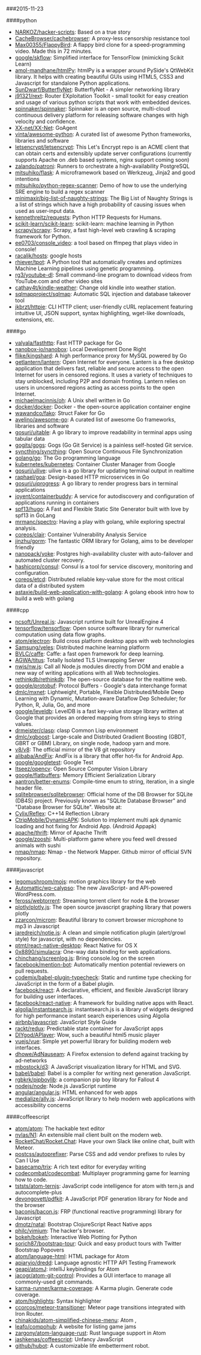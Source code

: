 ###2015-11-23

####python
* [NARKOZ/hacker-scripts](https://github.com/NARKOZ/hacker-scripts): Based on a true story
* [CacheBrowser/cachebrowser](https://github.com/CacheBrowser/cachebrowser): A proxy-less censorship resistance tool
* [Max00355/FlappyBird](https://github.com/Max00355/FlappyBird): A flappy bird clone for a speed-programming video. Made this in 72 minutes.
* [google/skflow](https://github.com/google/skflow): Simplified interface for TensorFlow (mimicking Scikit Learn)
* [amol-mandhane/htmlPy](https://github.com/amol-mandhane/htmlPy): htmlPy is a wrapper around PySide's QtWebKit library. It helps with creating beautiful GUIs using HTML5, CSS3 and Javascript for standalone Python applications.
* [SunDwarf/ButterflyNet](https://github.com/SunDwarf/ButterflyNet): ButterflyNet - A simpler networking library
* [j91321/rext](https://github.com/j91321/rext): Router EXploitation Toolkit - small toolkit for easy creation and usage of various python scripts that work with embedded devices.
* [spinnaker/spinnaker](https://github.com/spinnaker/spinnaker): Spinnaker is an open source, multi-cloud continuous delivery platform for releasing software changes with high velocity and confidence.
* [XX-net/XX-Net](https://github.com/XX-net/XX-Net): GoAgent
* [vinta/awesome-python](https://github.com/vinta/awesome-python): A curated list of awesome Python frameworks, libraries and software
* [letsencrypt/letsencrypt](https://github.com/letsencrypt/letsencrypt): This Let's Encrypt repo is an ACME client that can obtain certs and extensibly update server configurations (currently supports Apache on .deb based systems, nginx support coming soon)
* [zalando/patroni](https://github.com/zalando/patroni): Runners to orchestrate a high-availability PostgreSQL
* [mitsuhiko/flask](https://github.com/mitsuhiko/flask): A microframework based on Werkzeug, Jinja2 and good intentions
* [mitsuhiko/python-regex-scanner](https://github.com/mitsuhiko/python-regex-scanner): Demo of how to use the underlying SRE engine to build a regex scanner
* [minimaxir/big-list-of-naughty-strings](https://github.com/minimaxir/big-list-of-naughty-strings): The Big List of Naughty Strings is a list of strings which have a high probability of causing issues when used as user-input data.
* [kennethreitz/requests](https://github.com/kennethreitz/requests): Python HTTP Requests for Humans.
* [scikit-learn/scikit-learn](https://github.com/scikit-learn/scikit-learn): scikit-learn: machine learning in Python
* [scrapy/scrapy](https://github.com/scrapy/scrapy): Scrapy, a fast high-level web crawling & scraping framework for Python.
* [ee0703/console_video](https://github.com/ee0703/console_video): a tool based on ffmpeg that plays video in console!
* [racaljk/hosts](https://github.com/racaljk/hosts): google hosts
* [rhiever/tpot](https://github.com/rhiever/tpot): A Python tool that automatically creates and optimizes Machine Learning pipelines using genetic programming.
* [rg3/youtube-dl](https://github.com/rg3/youtube-dl): Small command-line program to download videos from YouTube.com and other video sites
* [cathay4t/kindle-weather](https://github.com/cathay4t/kindle-weather): Change old kindle into weather station.
* [sqlmapproject/sqlmap](https://github.com/sqlmapproject/sqlmap): Automatic SQL injection and database takeover tool
* [jkbrzt/httpie](https://github.com/jkbrzt/httpie): CLI HTTP client; user-friendly cURL replacement featuring intuitive UI, JSON support, syntax highlighting, wget-like downloads, extensions, etc.

####go
* [valyala/fasthttp](https://github.com/valyala/fasthttp): Fast HTTP package for Go
* [nanobox-io/nanobox](https://github.com/nanobox-io/nanobox): Local Development Done Right
* [flike/kingshard](https://github.com/flike/kingshard): A high performance proxy for MySQL powered by Go
* [getlantern/lantern](https://github.com/getlantern/lantern): Open Internet for everyone. Lantern is a free desktop application that delivers fast, reliable and secure access to the open Internet for users in censored regions. It uses a variety of techniques to stay unblocked, including P2P and domain fronting. Lantern relies on users in uncensored regions acting as access points to the open Internet.
* [michaelmacinnis/oh](https://github.com/michaelmacinnis/oh): A Unix shell written in Go
* [docker/docker](https://github.com/docker/docker): Docker - the open-source application container engine
* [wawandco/fako](https://github.com/wawandco/fako): Struct Faker for Go
* [avelino/awesome-go](https://github.com/avelino/awesome-go): A curated list of awesome Go frameworks, libraries and software
* [gosuri/uitable](https://github.com/gosuri/uitable): A go library to improve readability in terminal apps using tabular data
* [gogits/gogs](https://github.com/gogits/gogs): Gogs (Go Git Service) is a painless self-hosted Git service.
* [syncthing/syncthing](https://github.com/syncthing/syncthing): Open Source Continuous File Synchronization
* [golang/go](https://github.com/golang/go): The Go programming language
* [kubernetes/kubernetes](https://github.com/kubernetes/kubernetes): Container Cluster Manager from Google
* [gosuri/uilive](https://github.com/gosuri/uilive): uilive is a go library for updating terminal output in realtime
* [raphael/goa](https://github.com/raphael/goa): Design-based HTTP microservices in Go
* [gosuri/uiprogress](https://github.com/gosuri/uiprogress): A go library to render progress bars in terminal applications
* [joyent/containerbuddy](https://github.com/joyent/containerbuddy): A service for autodiscovery and configuration of applications running in containers
* [spf13/hugo](https://github.com/spf13/hugo): A Fast and Flexible Static Site Generator built with love by spf13 in GoLang
* [mrmanc/spectro](https://github.com/mrmanc/spectro): Having a play with golang, while exploring spectral analysis.
* [coreos/clair](https://github.com/coreos/clair): Container Vulnerability Analysis Service
* [jinzhu/gorm](https://github.com/jinzhu/gorm): The fantastic ORM library for Golang, aims to be developer friendly
* [nanopack/yoke](https://github.com/nanopack/yoke): Postgres high-availability cluster with auto-failover and automated cluster recovery.
* [hashicorp/consul](https://github.com/hashicorp/consul): Consul is a tool for service discovery, monitoring and configuration.
* [coreos/etcd](https://github.com/coreos/etcd): Distributed reliable key-value store for the most critical data of a distributed system
* [astaxie/build-web-application-with-golang](https://github.com/astaxie/build-web-application-with-golang): A golang ebook intro how to build a web with golang

####cpp
* [ncsoft/Unreal.js](https://github.com/ncsoft/Unreal.js): Javascript runtime built for UnrealEngine 4
* [tensorflow/tensorflow](https://github.com/tensorflow/tensorflow): Open source software library for numerical computation using data flow graphs.
* [atom/electron](https://github.com/atom/electron): Build cross platform desktop apps with web technologies
* [Samsung/veles](https://github.com/Samsung/veles): Distributed machine learning platform
* [BVLC/caffe](https://github.com/BVLC/caffe): Caffe: a fast open framework for deep learning.
* [AGWA/titus](https://github.com/AGWA/titus): Totally Isolated TLS Unwrapping Server
* [nwjs/nw.js](https://github.com/nwjs/nw.js): Call all Node.js modules directly from DOM and enable a new way of writing applications with all Web technologies.
* [rethinkdb/rethinkdb](https://github.com/rethinkdb/rethinkdb): The open-source database for the realtime web.
* [google/protobuf](https://github.com/google/protobuf): Protocol Buffers - Google's data interchange format
* [dmlc/mxnet](https://github.com/dmlc/mxnet): Lightweight, Portable, Flexible Distributed/Mobile Deep Learning with Dynamic, Mutation-aware Dataflow Dep Scheduler; for Python, R, Julia, Go, and more
* [google/leveldb](https://github.com/google/leveldb): LevelDB is a fast key-value storage library written at Google that provides an ordered mapping from string keys to string values.
* [drmeister/clasp](https://github.com/drmeister/clasp): clasp Common Lisp environment
* [dmlc/xgboost](https://github.com/dmlc/xgboost): Large-scale and Distributed Gradient Boosting (GBDT, GBRT or GBM) Library, on single node, hadoop yarn and more.
* [v8/v8](https://github.com/v8/v8): The official mirror of the V8 git repository
* [alibaba/AndFix](https://github.com/alibaba/AndFix): AndFix is a library that offer hot-fix for Android App.
* [google/googletest](https://github.com/google/googletest): Google Test
* [Itseez/opencv](https://github.com/Itseez/opencv): Open Source Computer Vision Library
* [google/flatbuffers](https://github.com/google/flatbuffers): Memory Efficient Serialization Library
* [aantron/better-enums](https://github.com/aantron/better-enums): Compile-time enum to string, iteration, in a single header file.
* [sqlitebrowser/sqlitebrowser](https://github.com/sqlitebrowser/sqlitebrowser): Official home of the DB Browser for SQLite (DB4S) project. Previously known as "SQLite Database Browser" and "Database Browser for SQLite". Website at:
* [Cylix/Reflex](https://github.com/Cylix/Reflex): C++14 Reflection Library
* [CtripMobile/DynamicAPK](https://github.com/CtripMobile/DynamicAPK): Solution to implement multi apk dynamic loading and hot fixing for Android App. (Android Appapk)
* [apache/thrift](https://github.com/apache/thrift): Mirror of Apache Thrift
* [google/zooshi](https://github.com/google/zooshi): Multi-platform game where you feed well dressed animals with sushi
* [nmap/nmap](https://github.com/nmap/nmap): Nmap - the Network Mapper. Github mirror of official SVN repository.

####javascript
* [legomushroom/mojs](https://github.com/legomushroom/mojs): motion graphics library for the web
* [Automattic/wp-calypso](https://github.com/Automattic/wp-calypso): The new JavaScript- and API-powered WordPress.com.
* [feross/webtorrent](https://github.com/feross/webtorrent): Streaming torrent client for node & the browser
* [plotly/plotly.js](https://github.com/plotly/plotly.js): The open source javascript graphing library that powers plotly
* [zzarcon/microm](https://github.com/zzarcon/microm): Beautiful library to convert browser microphone to mp3 in Javascript
* [jaredreich/notie.js](https://github.com/jaredreich/notie.js): A clean and simple notification plugin (alert/growl style) for javascript, with no dependencies.
* [ptmt/react-native-desktop](https://github.com/ptmt/react-native-desktop): React Native for OS X
* [0x8890/simulacra](https://github.com/0x8890/simulacra): One-way data binding for web applications.
* [chinchang/screenlog.js](https://github.com/chinchang/screenlog.js): Bring console.log on the screen
* [facebook/mention-bot](https://github.com/facebook/mention-bot): Automatically mention potential reviewers on pull requests.
* [codemix/babel-plugin-typecheck](https://github.com/codemix/babel-plugin-typecheck): Static and runtime type checking for JavaScript in the form of a Babel plugin.
* [facebook/react](https://github.com/facebook/react): A declarative, efficient, and flexible JavaScript library for building user interfaces.
* [facebook/react-native](https://github.com/facebook/react-native): A framework for building native apps with React.
* [algolia/instantsearch.js](https://github.com/algolia/instantsearch.js): instantsearch.js is a library of widgets designed for high performance instant search experiences using Algolia
* [airbnb/javascript](https://github.com/airbnb/javascript): JavaScript Style Guide
* [rackt/redux](https://github.com/rackt/redux): Predictable state container for JavaScript apps
* [DIYgod/APlayer](https://github.com/DIYgod/APlayer): Wow, such a beautiful html5 music player
* [vuejs/vue](https://github.com/vuejs/vue): Simple yet powerful library for building modern web interfaces.
* [dhowe/AdNauseam](https://github.com/dhowe/AdNauseam): A Firefox extension to defend against tracking by ad-networks
* [mbostock/d3](https://github.com/mbostock/d3): A JavaScript visualization library for HTML and SVG.
* [babel/babel](https://github.com/babel/babel): Babel is a compiler for writing next generation JavaScript.
* [rgbkrk/pipboylib](https://github.com/rgbkrk/pipboylib): a companion pip boy library for Fallout 4
* [nodejs/node](https://github.com/nodejs/node): Node.js JavaScript runtime
* [angular/angular.js](https://github.com/angular/angular.js): HTML enhanced for web apps
* [medialize/ally.js](https://github.com/medialize/ally.js): JavaScript library to help modern web applications with accessibility concerns

####coffeescript
* [atom/atom](https://github.com/atom/atom): The hackable text editor
* [nylas/N1](https://github.com/nylas/N1): An extensible mail client built on the modern web.
* [RocketChat/Rocket.Chat](https://github.com/RocketChat/Rocket.Chat): Have your own Slack like online chat, built with Meteor.
* [postcss/autoprefixer](https://github.com/postcss/autoprefixer): Parse CSS and add vendor prefixes to rules by Can I Use
* [basecamp/trix](https://github.com/basecamp/trix): A rich text editor for everyday writing
* [codecombat/codecombat](https://github.com/codecombat/codecombat): Multiplayer programming game for learning how to code.
* [tststs/atom-ternjs](https://github.com/tststs/atom-ternjs): JavaScript code intelligence for atom with tern.js and autocomplete-plus
* [devongovett/pdfkit](https://github.com/devongovett/pdfkit): A JavaScript PDF generation library for Node and the browser
* [baconjs/bacon.js](https://github.com/baconjs/bacon.js): FRP (functional reactive programming) library for Javascript
* [dmotz/natal](https://github.com/dmotz/natal): Bootstrap ClojureScript React Native apps
* [philc/vimium](https://github.com/philc/vimium): The hacker's browser.
* [bokeh/bokeh](https://github.com/bokeh/bokeh): Interactive Web Plotting for Python
* [sorich87/bootstrap-tour](https://github.com/sorich87/bootstrap-tour): Quick and easy product tours with Twitter Bootstrap Popovers
* [atom/language-html](https://github.com/atom/language-html): HTML package for Atom
* [apiaryio/dredd](https://github.com/apiaryio/dredd): Language agnostic HTTP API Testing Framework
* [geapi/atomJ](https://github.com/geapi/atomJ): intelliJ keybindings for Atom
* [jacogr/atom-git-control](https://github.com/jacogr/atom-git-control): Provides a GUI interface to manage all commonly-used git commands.
* [karma-runner/karma-coverage](https://github.com/karma-runner/karma-coverage): A Karma plugin. Generate code coverage.
* [atom/highlights](https://github.com/atom/highlights): Syntax highlighter
* [ccorcos/meteor-transitioner](https://github.com/ccorcos/meteor-transitioner): Meteor page transitions integrated with Iron Router.
* [chinakids/atom-simplified-chinese-menu](https://github.com/chinakids/atom-simplified-chinese-menu): Atom ,
* [leafo/compohub](https://github.com/leafo/compohub): A website for listing game jams
* [zargony/atom-language-rust](https://github.com/zargony/atom-language-rust): Rust language support in Atom
* [jashkenas/coffeescript](https://github.com/jashkenas/coffeescript): Unfancy JavaScript
* [github/hubot](https://github.com/github/hubot): A customizable life embetterment robot.
